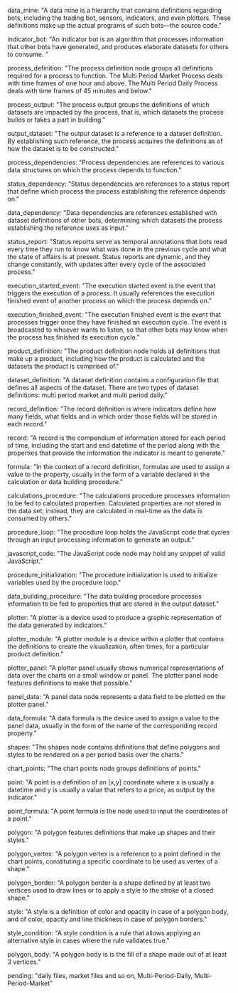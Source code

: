 data_mine: "A data mine is a hierarchy that contains definitions regarding bots, including the trading bot, sensors, indicators, and even plotters. These definitions make up the actual programs of such bots&mdash;the source code."

indicator_bot: "An indicator bot is an algorithm that processes information that other bots have generated, and produces elaborate datasets for others to consume. "

process_definition: "The process definition node groups all definitions required for a process to function. The Multi Period Market Process deals with time frames of one hour and above. The Multi Period Daily Process deals with time frames of 45 minutes and below."

process_output: "The process output groups the definitions of which datasets are impacted by the process, that is, which datasets the process builds or takes a part in building."

output_dataset: "The output dataset is a reference to a dataset definition. By establishing such reference, the process acquires the definitions as of how the dataset is to be constructed."

process_dependencies: "Process dependencies are references to various data structures on which the process depends to function."

status_dependency: "Status dependencies are references to a status report that define which process the process establishing the reference depends on."

data_dependency: "Data dependencies are references established with dataset definitions of other bots, determining which datasets the process establishing the reference uses as input."

status_report: "Status reports serve as temporal annotations that bots read every time they run to know what was done in the previous cycle and what the state of affairs is at present. Status reports are dynamic, and they change constantly, with updates after every cycle of the associated process."

execution_started_event: "The execution started event is the event that triggers the execution of a process. It usually references the execution finished event of another process on which the process depends on."

execution_finished_event: "The execution finished event is the event that processes trigger once they have finished an execution cycle. The event is broadcasted to whoever wants to listen, so that other bots may know when the process has finished its execution cycle."

product_definition: "The product definition node holds all definitions that make up a product, including how the product is calculated and the datasets the product is comprised of."

dataset_definition: "A dataset definition contains a configuration file that defines all aspects of the dataset. There are two types of dataset definitions: multi period market and multi period daily."

record_definition: "The record definition is where indicators define how many fields, what fields and in which order those fields will be stored in each record."

record: "A record is the compendium of information stored for each period of time, including the start and end datetime of the period along with the properties that provide the information the indicator is meant to generate."

formula: "In the context of a record definition, formulas are used to assign a value to the property, usually in the form of a variable declared in the calculation or data building procedure."

calculations_procedure: "The calculations procedure processes information to be fed to calculated properties. Calculated properties are not stored in the data set; instead, they are calculated in real-time as the data is consumed by others."

procedure_loop: "The procedure loop holds the JavaScript code that cycles through an input processing information to generate an output."

javascript_code: "The JavaScript code node may hold any snippet of valid JavaScript."

procedure_initialization: "The procedure initialization is used to initialize variables used by the procedure loop."

data_building_procedure: "The data building procedure processes information to be fed to properties that are stored in the output dataset."

plotter: "A plotter is a device used to produce a graphic representation of the data generated by indicators."

plotter_module: "A plotter module is a device within a plotter that contains the definitions to create the visualization, often times, for a particular product definition."

plotter_panel: "A plotter panel usually shows numerical representations of data over the charts on a small window or panel. The plotter panel node features definitions to make that possible."

panel_data: "A panel data node represents a data field to be plotted on the plotter panel."

data_formula: "A data formula is the device used to assign a value to the panel data, usually in the form of the name of the corresponding record property."

shapes: "The shapes node contains definitions that define polygons and styles to be rendered on a per period basis over the charts."

chart_points: "The chart points node groups definitions of points."

point: "A point is a definition of an [x,y] coordinate where x is usually a datetime and y is usually a value that refers to a price, as output by the indicator."

point_formula: "A point formula is the node used to input the coordinates of a point."

polygon: "A polygon features definitions that make up shapes and their styles."

polygon_vertex: "A polygon vertex is a reference to a point defined in the chart points, constituting a specific coordinate to be used as vertex of a shape."

polygon_border: "A polygon border is a shape defined by at least two vertices used to draw lines or to apply a style to the stroke of a closed shape."

style: "A style is a definition of color and opacity in case of a polygon body, and of color, opacity and line thickness in case of polygon borders."

style_condition: "A style condition is a rule that allows applying an alternative style in cases where the rule validates true."

polygon_body: "A polygon body is is the fill of a shape made out of at least 3 vertices."

pending: "daily files, market files and so on, Multi-Period-Daily, Multi-Period-Market"